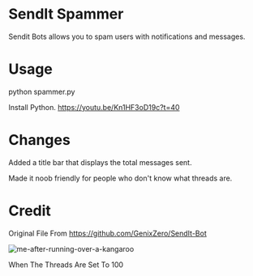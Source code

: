 # SendIt Spammer
Sendit Bots allows you to spam users with notifications and messages.

# Usage
python spammer.py

Install Python. https://youtu.be/Kn1HF3oD19c?t=40


# Changes
Added a title bar that displays the total messages sent.

Made it noob friendly for people who don't know what threads are.

# Credit
Original File From https://github.com/GenixZero/SendIt-Bot
 
 
 
 
![me-after-running-over-a-kangaroo](https://user-images.githubusercontent.com/79897291/190108272-233c88a9-27c6-4880-ba7f-7797835096b3.gif)

When The Threads Are Set To 100
